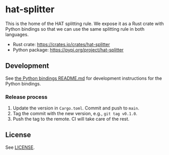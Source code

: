 # hat-splitter

This is the home of the HAT splitting rule. We expose it as a Rust crate with
Python bindings so that we can use the same splitting rule in both languages.

- Rust crate: https://crates.io/crates/hat-splitter
- Python package: https://pypi.org/project/hat-splitter

## Development

See [the Python bindings README.md](bindings/python/README.md) for development
instructions for the Python bindings.

### Release process

1. Update the version in `Cargo.toml`. Commit and push to `main`.
2. Tag the commit with the new version, e.g., `git tag v0.1.0`.
3. Push the tag to the remote. CI will take care of the rest.

## License

See [LICENSE](LICENSE).
